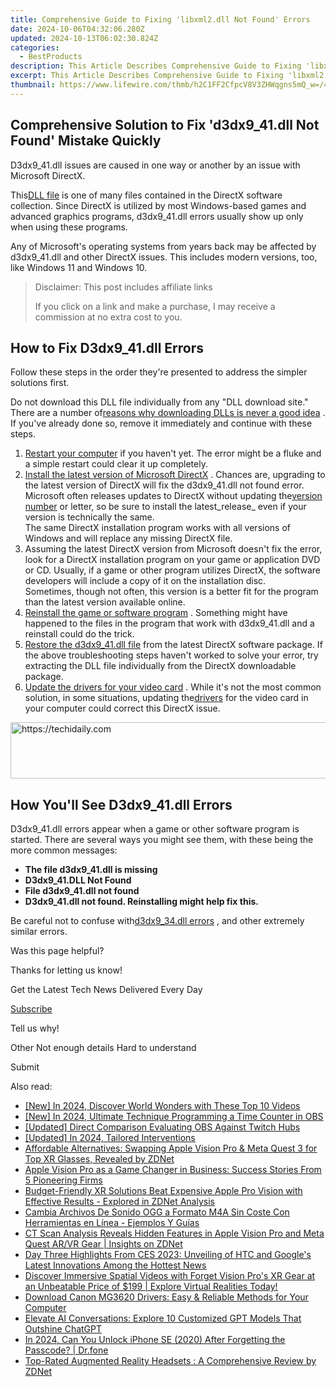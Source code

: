 ```yaml
---
title: Comprehensive Guide to Fixing 'libxml2.dll Not Found' Errors
date: 2024-10-06T04:32:06.280Z
updated: 2024-10-13T06:02:30.824Z
categories:
  - BestProducts
description: This Article Describes Comprehensive Guide to Fixing 'libxml2.dll Not Found' Errors
excerpt: This Article Describes Comprehensive Guide to Fixing 'libxml2.dll Not Found' Errors
thumbnail: https://www.lifewire.com/thmb/h2C1FF2CfpcV8V3ZHWqgns5mQ_w=/400x300/filters:no_upscale():max_bytes(150000):strip_icc():format(webp)/libxml2-dll-error-message-59b2eec103f4020010ffdd24.png
---
```


## Comprehensive Solution to Fix 'd3dx9_41.dll Not Found' Mistake Quickly
 D3dx9\_41.dll issues are caused in one way or another by an issue with Microsoft DirectX.

 This[DLL file](https://www.lifewire.com/what-is-a-dll-file-2625852) is one of many files contained in the DirectX software collection. Since DirectX is utilized by most Windows-based games and advanced graphics programs, d3dx9\_41.dll errors usually show up only when using these programs.

 Any of Microsoft's operating systems from years back may be affected by d3dx9\_41.dll and other DirectX issues. This includes modern versions, too, like Windows 11 and Windows 10.

>  Disclaimer: This post includes affiliate links
>
>  If you click on a link and make a purchase, I may receive a commission at no extra cost to you.
>

## How to Fix D3dx9\_41.dll Errors

 Follow these steps in the order they're presented to address the simpler solutions first.

 Do not download this DLL file individually from any "DLL download site." There are a number of[reasons why downloading DLLs is never a good idea](https://www.lifewire.com/important-reasons-not-to-download-dll-files-2624455) . If you've already done so, remove it immediately and continue with these steps.

1. [Restart your computer](https://www.lifewire.com/how-to-reboot-a-computer-2624568) if you haven't yet. The error might be a fluke and a simple restart could clear it up completely.
2. [Install the latest version of Microsoft DirectX](https://www.lifewire.com/how-to-download-install-directx-2624489) . Chances are, upgrading to the latest version of DirectX will fix the d3dx9\_41.dll not found error.  
 Microsoft often releases updates to DirectX without updating the[version number](https://www.lifewire.com/version-number-2626043) or letter, so be sure to install the latest_release_ even if your version is technically the same.  
 The same DirectX installation program works with all versions of Windows and will replace any missing DirectX file.
3. Assuming the latest DirectX version from Microsoft doesn't fix the error, look for a DirectX installation program on your game or application DVD or CD. Usually, if a game or other program utilizes DirectX, the software developers will include a copy of it on the installation disc.  
 Sometimes, though not often, this version is a better fit for the program than the latest version available online.
4. [Reinstall the game or software program](https://www.lifewire.com/what-is-the-proper-way-to-reinstall-a-software-program-2624478) . Something might have happened to the files in the program that work with d3dx9\_41.dll and a reinstall could do the trick.
5. [Restore the d3dx9_41.dll file](https://www.lifewire.com/how-to-restore-a-missing-directx-dll-file-2624516) from the latest DirectX software package. If the above troubleshooting steps haven't worked to solve your error, try extracting the DLL file individually from the DirectX downloadable package.
6. [Update the drivers for your video card](https://www.lifewire.com/how-to-update-drivers-in-windows-2619214) . While it's not the most common solution, in some situations, updating the[drivers](https://www.lifewire.com/what-is-a-device-driver-2625796) for the video card in your computer could correct this DirectX issue.

<!-- affiliate ads begin -->
<a href="https://appsumo.8odi.net/c/5597632/2151868/7443" target="_top" id="2151868">
  <img src="//a.impactradius-go.com/display-ad/7443-2151868" border="0" alt="https://techidaily.com" width="600" height="90"/>
</a>
<img height="0" width="0" src="https://appsumo.8odi.net/i/5597632/2151868/7443" style="position:absolute;visibility:hidden;" border="0" />
<!-- affiliate ads end -->

## How You'll See D3dx9\_41.dll Errors

 D3dx9\_41.dll errors appear when a game or other software program is started. There are several ways you might see them, with these being the more common messages:

* **The file d3dx9\_41.dll is missing**
* **D3dx9\_41.DLL Not Found**
* **File d3dx9\_41.dll not found**
* **D3dx9\_41.dll not found. Reinstalling might help fix this.**

 Be careful not to confuse with[d3dx9_34.dll errors](https://www.lifewire.com/fix-d3dx9-34-dll-not-found-or-missing-errors-2623279) , and other extremely similar errors.

Was this page helpful?

Thanks for letting us know!

 Get the Latest Tech News Delivered Every Day

[Subscribe](https://www.lifewire.com/#)

Tell us why!

 Other  Not enough details  Hard to understand

 Submit

<ins class="adsbygoogle"
     style="display:block"
     data-ad-format="autorelaxed"
     data-ad-client="ca-pub-7571918770474297"
     data-ad-slot="1223367746"></ins>

<ins class="adsbygoogle"
     style="display:block"
     data-ad-client="ca-pub-7571918770474297"
     data-ad-slot="8358498916"
     data-ad-format="auto"
     data-full-width-responsive="true"></ins>

<span class="atpl-alsoreadstyle">Also read:</span>
<div><ul>
<li><a href="https://facebook-video-share.techidaily.com/new-in-2024-discover-world-wonders-with-these-top-10-videos/"><u>[New] In 2024, Discover World Wonders with These Top 10 Videos</u></a></li>
<li><a href="https://screen-capture.techidaily.com/new-in-2024-ultimate-technique-programming-a-time-counter-in-obs/"><u>[New] In 2024, Ultimate Technique Programming a Time Counter in OBS</u></a></li>
<li><a href="https://visual-screen-recording.techidaily.com/updated-direct-comparison-evaluating-obs-against-twitch-hubs/"><u>[Updated] Direct Comparison Evaluating OBS Against Twitch Hubs</u></a></li>
<li><a href="https://vp-tips.techidaily.com/updated-in-2024-tailored-interventions/"><u>[Updated] In 2024, Tailored Interventions</u></a></li>
<li><a href="https://tech-renaissance.techidaily.com/affordable-alternatives-swapping-apple-vision-pro-and-meta-quest-3-for-top-xr-glasses-revealed-by-zdnet/"><u>Affordable Alternatives: Swapping Apple Vision Pro & Meta Quest 3 for Top XR Glasses, Revealed by ZDNet</u></a></li>
<li><a href="https://tech-renaissance.techidaily.com/apple-vision-pro-as-a-game-changer-in-business-success-stories-from-5-pioneering-firms/"><u>Apple Vision Pro as a Game Changer in Business: Success Stories From 5 Pioneering Firms</u></a></li>
<li><a href="https://tech-renaissance.techidaily.com/budget-friendly-xr-solutions-beat-expensive-apple-pro-vision-with-effective-results-explored-in-zdnet-analysis/"><u>Budget-Friendly XR Solutions Beat Expensive Apple Pro Vision with Effective Results - Explored in ZDNet Analysis</u></a></li>
<li><a href="https://solve-manuals.techidaily.com/cambia-archivos-de-sonido-ogg-a-formato-m4a-sin-coste-con-herramientas-en-linea-ejemplos-y-guias/"><u>Cambia Archivos De Sonido OGG a Formato M4A Sin Coste Con Herramientas en Línea - Ejemplos Y Guías</u></a></li>
<li><a href="https://tech-renaissance.techidaily.com/ct-scan-analysis-reveals-hidden-features-in-apple-vision-pro-and-meta-quest-arvr-gear-insights-on-zdnet/"><u>CT Scan Analysis Reveals Hidden Features in Apple Vision Pro and Meta Quest AR/VR Gear | Insights on ZDNet</u></a></li>
<li><a href="https://tech-renaissance.techidaily.com/day-three-highlights-from-ces-2023-unveiling-of-htc-and-googles-latest-innovations-among-the-hottest-news/"><u>Day Three Highlights From CES 2023: Unveiling of HTC and Google's Latest Innovations Among the Hottest News</u></a></li>
<li><a href="https://tech-renaissance.techidaily.com/discover-immersive-spatial-videos-with-forget-vision-pros-xr-gear-at-an-unbeatable-price-of-199-explore-virtual-realities-today/"><u>Discover Immersive Spatial Videos with Forget Vision Pro's XR Gear at an Unbeatable Price of $199 | Explore Virtual Realities Today!</u></a></li>
<li><a href="https://hardware-updates.techidaily.com/download-canon-mg3620-drivers-easy-and-reliable-methods-for-your-computer/"><u>Download Canon MG3620 Drivers: Easy & Reliable Methods for Your Computer</u></a></li>
<li><a href="https://tech-revival.techidaily.com/elevate-ai-conversations-explore-10-customized-gpt-models-that-outshine-chatgpt/"><u>Elevate AI Conversations: Explore 10 Customized GPT Models That Outshine ChatGPT</u></a></li>
<li><a href="https://iphone-unlock.techidaily.com/in-2024-can-you-unlock-iphone-se-2020-after-forgetting-the-passcode-drfone-by-drfone-ios/"><u>In 2024, Can You Unlock iPhone SE (2020) After Forgetting the Passcode? | Dr.fone</u></a></li>
<li><a href="https://tech-renaissance.techidaily.com/top-rated-augmented-reality-headsets-a-comprehensive-review-by-zdnet/"><u>Top-Rated Augmented Reality Headsets : A Comprehensive Review by ZDNet</u></a></li>
</ul></div>

